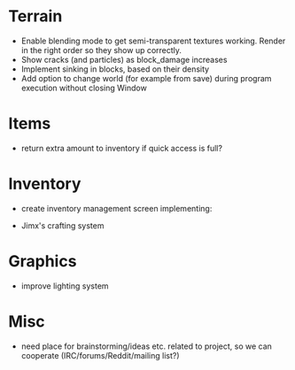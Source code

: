 # Terrain

* Enable blending mode to get semi-transparent textures working. Render in the right order so they show up correctly.
* Show cracks (and particles) as block_damage increases
* Implement sinking in blocks, based on their density
* Add option to change world (for example from save) during program execution without closing Window

# Items

* return extra amount to inventory if quick access is full?

# Inventory

* create inventory management screen implementing:
- Jimx's crafting system

# Graphics

* improve lighting system

# Misc
- need place for brainstorming/ideas etc. related to project, so we can cooperate (IRC/forums/Reddit/mailing list?)

